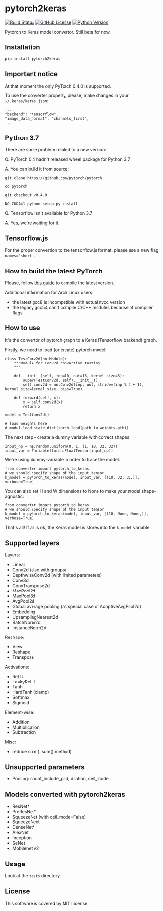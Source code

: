 # pytorch2keras

[![Build Status](https://travis-ci.com/nerox8664/pytorch2keras.svg?branch=master)](https://travis-ci.com/nerox8664/pytorch2keras)
[![GitHub License](https://img.shields.io/badge/License-MIT-blue.svg)](https://opensource.org/licenses/MIT)
[![Python Version](https://img.shields.io/badge/python-2.7%2C3.6-lightgrey.svg)](https://github.com/nerox8664/pytorch2keras)

Pytorch to Keras model convertor. Still beta for now.

## Installation

```
pip install pytorch2keras 
```

## Important notice

At that moment the only PyTorch 0.4.0 is supported.

To use the converter properly, please, make changes in your `~/.keras/keras.json`:


```
...
"backend": "tensorflow",
"image_data_format": "channels_first",
...
```

## Python 3.7

There are some problem related to a new version:

Q. PyTorch 0.4 hadn't released wheel package for Python 3.7

A. You can build it from source:

```
git clone https://github.com/pytorch/pytorch

cd pytorch

git checkout v0.4.0

NO_CUDA=1 python setup.py install
```

Q. Tensorflow isn't available for Python 3.7

A. Yes, we're waiting for it.


## Tensorflow.js

For the proper convertion to the tensorflow.js format, please use a new flag `names='short'`.


## How to build the latest PyTorch

Please, follow [this guide](https://github.com/pytorch/pytorch#from-source) to compile the latest version.

Additional information for Arch Linux users:

* the latest gcc8 is incompatible with actual nvcc version
* the legacy gcc54 can't compile C/C++ modules because of compiler flags

## How to use

It's the convertor of pytorch graph to a Keras (Tensorflow backend) graph.

Firstly, we need to load (or create) pytorch model:

```
class TestConv2d(nn.Module):
    """Module for Conv2d convertion testing
    """

    def __init__(self, inp=10, out=16, kernel_size=3):
        super(TestConv2d, self).__init__()
        self.conv2d = nn.Conv2d(inp, out, stride=(inp % 3 + 1), kernel_size=kernel_size, bias=True)

    def forward(self, x):
        x = self.conv2d(x)
        return x

model = TestConv2d()

# load weights here
# model.load_state_dict(torch.load(path_to_weights.pth))
```

The next step - create a dummy variable with correct shapes:

```
input_np = np.random.uniform(0, 1, (1, 10, 32, 32))
input_var = Variable(torch.FloatTensor(input_np))
```

We're using dummy-variable in order to trace the model.

```
from converter import pytorch_to_keras
# we should specify shape of the input tensor
k_model = pytorch_to_keras(model, input_var, [(10, 32, 32,)], verbose=True)  
```

You can also set H and W dimensions to None to make your model shape-agnostic:

```
from converter import pytorch_to_keras
# we should specify shape of the input tensor
k_model = pytorch_to_keras(model, input_var, [(10, None, None,)], verbose=True)  
```

That's all! If all is ok, the Keras model is stores into the `k_model` variable.

## Supported layers

Layers:

* Linear
* Conv2d (also with groups)
* DepthwiseConv2d (with limited parameters)
* Conv3d
* ConvTranspose2d
* MaxPool2d
* MaxPool3d
* AvgPool2d
* Global average pooling (as special case of AdaptiveAvgPool2d)
* Embedding
* UpsamplingNearest2d
* BatchNorm2d
* InstanceNorm2d

Reshape:

* View
* Reshape
* Transpose

Activations:

* ReLU
* LeakyReLU
* Tanh
* HardTanh (clamp)
* Softmax
* Sigmoid

Element-wise:

* Addition
* Multiplication
* Subtraction

Misc:

* reduce sum ( .sum() method)

## Unsupported parameters

* Pooling: count_include_pad, dilation, ceil_mode

## Models converted with pytorch2keras

* ResNet*
* PreResNet*
* SqueezeNet (with ceil_mode=False)
* SqueezeNext
* DenseNet*
* AlexNet
* Inception
* SeNet
* Mobilenet v2

## Usage
Look at the `tests` directory.

## License
This software is covered by MIT License.